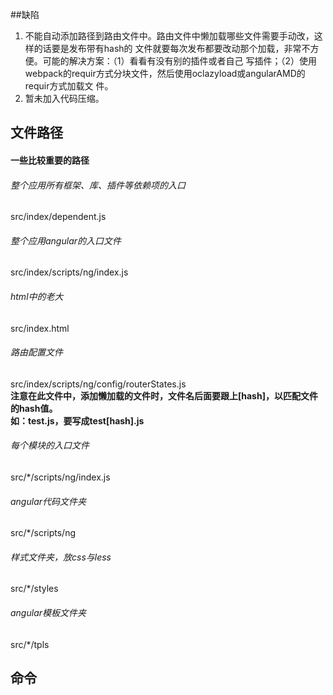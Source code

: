 ##缺陷
1. 不能自动添加路径到路由文件中。路由文件中懒加载哪些文件需要手动改，这样的话要是发布带有hash的
    文件就要每次发布都要改动那个加载，非常不方便。可能的解决方案：（1）看看有没有别的插件或者自己
    写插件；（2）使用webpack的requir方式分块文件，然后使用oclazyload或angularAMD的requir方式加载文
    件。
2. 暂未加入代码压缩。

## 文件路径
#### 一些比较重要的路径
###### 整个应用所有框架、库、插件等依赖项的入口
src/index/dependent.js
###### 整个应用angular的入口文件
src/index/scripts/ng/index.js
###### html中的老大
src/index.html
###### 路由配置文件
src/index/scripts/ng/config/routerStates.js  
**注意在此文件中，添加懒加载的文件时，文件名后面要跟上[hash]，以匹配文件的hash值。**  
**如：test.js，要写成test[hash].js**
###### 每个模块的入口文件
src/*/scripts/ng/index.js
###### angular代码文件夹
src/*/scripts/ng
###### 样式文件夹，放css与less
src/*/styles
###### angular模板文件夹
src/*/tpls

## 命令
